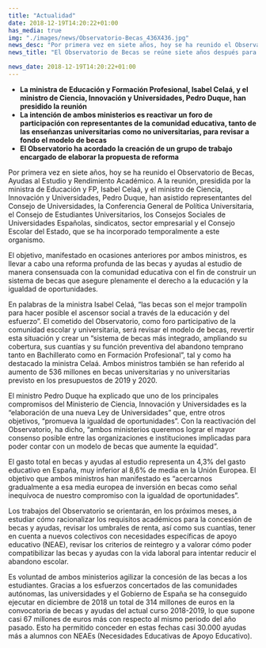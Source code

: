 ```yaml
---
title: "Actualidad"
date: 2018-12-19T14:20:22+01:00
has_media: true
img: "./images/news/Observatorio-Becas_436X436.jpg"
news_desc: "Por primera vez en siete años, hoy se ha reunido el Observatorio de Becas, Ayudas al Estudio y Rendimiento Académico. A la reunión, presidida por la ministra de Educación y FP, Isabel Celaá, y el ministro de Ciencia, Innovación y Universidades, Pedro Duque, han asistido representantes del Consejo de Universidades, la Conferencia General de Política Universitaria, el Consejo de Estudiantes Universitarios, los Consejos Sociales de Universidades Españolas, sindicatos, sector empresarial y el Consejo Escolar del Estado, que se ha incorporado temporalmente a este organismo."
news_title: "El Observatorio de Becas se reúne siete años después para abordar la reforma del sistema"

news_date: 2018-12-19T14:20:22+01:00
---
```

<ul>
<li><b>La ministra de Educación y Formación Profesional, Isabel Celaá, y el ministro de Ciencia, Innovación y Universidades, Pedro Duque, han presidido la reunión</b></li>
<li><b>La intención de ambos ministerios es reactivar un foro de participación con representantes de la comunidad educativa, tanto de las enseñanzas universitarias como no universitarias, para revisar a fondo el modelo de becas</b></li>
<li><b>El Observatorio ha acordado la creación de un grupo de trabajo encargado de elaborar la propuesta de reforma</b></li>
</ul>
<p>Por primera vez en siete años, hoy se ha reunido el Observatorio de Becas, Ayudas al Estudio y Rendimiento Académico. A la reunión, presidida por la ministra de Educación y FP, Isabel Celaá, y el ministro de Ciencia, Innovación y Universidades, Pedro Duque, han asistido representantes del Consejo de Universidades, la Conferencia General de Política Universitaria, el Consejo de Estudiantes Universitarios, los Consejos Sociales de Universidades Españolas, sindicatos, sector empresarial y el Consejo Escolar del Estado, que se ha incorporado temporalmente a este organismo.&nbsp;</p>
<p>El objetivo, manifestado en ocasiones anteriores por ambos ministros, es llevar a cabo una reforma profunda de las becas y ayudas al estudio de manera consensuada con la comunidad educativa con el fin de construir un sistema de becas que asegure plenamente el derecho a la educación y la igualdad de oportunidades.</p>
<p>En palabras de la ministra Isabel Celaá, “las becas son el mejor trampolín para hacer posible el ascensor social a través de la educación y del esfuerzo”. El cometido del Observatorio, como foro participativo de la comunidad escolar y universitaria, será revisar el modelo de becas, revertir esta situación y crear un “sistema de becas más integrado, ampliando su cobertura, sus cuantías y su función preventiva del abandono temprano tanto en Bachillerato como en Formación Profesional”, tal y como ha destacado la ministra Celaá. Ambos ministros también se han referido al aumento de 536 millones en becas universitarias y no universitarias previsto en los presupuestos de 2019 y 2020.</p>
<p>El ministro Pedro Duque ha explicado que uno de los principales compromisos del Ministerio de Ciencia, Innovación y Universidades es la “elaboración de una nueva Ley de Universidades” que, entre otros objetivos, “promueva la igualdad de oportunidades”. Con la reactivación del Observatorio, ha dicho, “ambos ministerios queremos lograr el mayor consenso posible entre las organizaciones e instituciones implicadas para poder contar con un modelo de becas que aumente la equidad”.</p>
<p>El gasto total en becas y ayudas al estudio representa un 4,3% del gasto educativo en España, muy inferior al 8,6% de media en la Unión Europea. El objetivo que ambos ministros han manifestado es “acercarnos gradualmente a esa media europea de inversión en becas como señal inequívoca de nuestro compromiso con la igualdad de oportunidades”.</p>
<p>Los trabajos del Observatorio se orientarán, en los próximos meses, a estudiar cómo racionalizar los requisitos académicos para la concesión de becas y ayudas, revisar los umbrales de renta, así como sus cuantías, tener en cuenta a nuevos colectivos con necesidades específicas de apoyo educativo (NEAE), revisar los criterios de reintegro y a valorar cómo poder compatibilizar las becas y ayudas con la vida laboral para intentar reducir el abandono escolar.</p>
<p>Es voluntad de ambos ministerios agilizar la concesión de las becas a los estudiantes. Gracias a los esfuerzos concertados de las comunidades autónomas, las universidades y el Gobierno de España se ha conseguido ejecutar en diciembre de 2018 un total de 314 millones de euros en la convocatoria de becas y ayudas del actual curso 2018-2019, lo que supone casi 67 millones de euros más con respecto al mismo periodo del año pasado. Esto ha permitido conceder en estas fechas casi 30.000 ayudas más a alumnos con NEAEs (Necesidades Educativas de Apoyo Educativo).</p>
